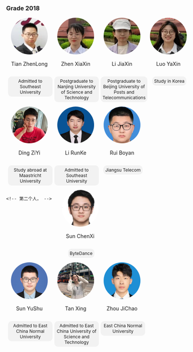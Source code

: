 ### Grade 2018
<div style="display: flex; flex-wrap: wrap;">  
    
  <div style="width: 25%; text-align: center;">  
    <img src="../../../images/7/本科/2018/田真龙.png" alt="张碧玉" style="border-radius: 50%; width: 100px; height: 100px;">  
    <p>Tian ZhenLong</p>  
    <p style="display: inline-block; padding: 5px 5px; background-color: #f2f2f2; border-radius: 10px; font-size: 12px; margin-left: 5px;">Admitted to Southeast University</p>
  </div>
  <div style="width: 25%; text-align: center;">  
    <img src="../../../images/7/本科/2018/郑新夏.png" alt="张碧玉" style="border-radius: 50%; width: 100px; height: 100px;">  
    <p>Zhen XiaXin</p>  
    <p style="display: inline-block; padding: 5px 5px; background-color: #f2f2f2; border-radius: 10px; font-size: 12px; margin-left: 5px;">Postgraduate to Nanjing University of Science and Technology</p>
  </div>
    
  <div style="width: 25%; text-align: center;">  
    <img src="../../../images/7/本科/2018/李佳欣.png" alt="张碧玉" style="border-radius: 50%; width: 100px; height: 100px;">  
    <p>Li JiaXin</p>  
    <p style="display: inline-block; padding: 5px 5px; background-color: #f2f2f2; border-radius: 10px; font-size: 12px; margin-left: 5px;">Postgraduate to Beijing University of Posts and Telecommunications</p>
  </div>
    
  <div style="width: 25%; text-align: center;">  
    <img src="../../../images/7/本科/2018/罗雅馨.png" alt="张碧玉" style="border-radius: 50%; width: 100px; height: 100px;">  
    <p>Luo YaXin</p>  
    <p style="display: inline-block; padding: 5px 5px; background-color: #f2f2f2; border-radius: 10px; font-size: 12px; margin-left: 5px;">Study in Korea</p>
  </div>  
</div>


<div style="display: flex; flex-wrap: wrap;">  
<div style="width: 25%; text-align: center;">  
    <img src="../../../images/7/本科/2018/丁子易.png" alt="张碧玉" style="border-radius: 50%; width: 100px; height: 100px;">  
    <p>Ding ZiYi</p>  
    <p style="display: inline-block; padding: 5px 5px; background-color: #f2f2f2; border-radius: 10px; font-size: 12px; margin-left: 5px;">Study abroad at Maastricht University</p>
  </div>
  <div style="width: 25%; text-align: center;">  
        <img src="../../../images/7/本科/2018/李润克.png" alt="张碧玉" style="border-radius: 50%; width: 100px; height: 100px;">  
        <p>Li RunKe</p>  
        <p style="display: inline-block; padding: 5px 5px; background-color: #f2f2f2; border-radius: 10px; font-size: 12px; margin-left: 5px;">Admitted to Southeast University</p>
    </div>

 <div style="width: 25%; text-align: center;">  
        <img src="../../../images/7/本科/2018/芮伯彦.png" alt="李隆" style="border-radius: 50%; width: 100px; height: 100px;">  
        <p>Rui Boyan</p>  
        <p style="display: inline-block; padding: 5px 5px; background-color: #f2f2f2; border-radius: 10px; font-size: 12px; margin-left: 5px;">Jiangsu Telecom</p>
    </div>  
        
    <!-- 第二个人， -->  
 <div style="width: 25%; text-align: center;">  
        <img src="../../../images/7/本科/2018/孙晨曦.png" alt="张碧玉" style="border-radius: 50%; width: 100px; height: 100px;">  
        <p>Sun ChenXi</p>  
        <p style="display: inline-block; padding: 5px 5px; background-color: #f2f2f2; border-radius: 10px; font-size: 12px; margin-left: 5px;">ByteDance</p>
    </div>  
  </div>

  <div style="display: flex; flex-wrap: wrap;">  
 <div style="width: 25%; text-align: center;">  
        <img src="../../../images/7/本科/2018/孙玉书.png" alt="张碧玉" style="border-radius: 50%; width: 100px; height: 100px;">  
        <p>Sun YuShu</p>  
        <p style="display: inline-block; padding: 5px 5px; background-color: #f2f2f2; border-radius: 10px; font-size: 12px; margin-left: 5px;">Admitted to East China Normal University</p>
    </div>
    <div style="width: 25%; text-align: center;">  
    <img src="../../../images/7/本科/2018/谈馨.jpg" alt="张碧玉" style="border-radius: 50%; width: 100px; height: 100px;">  
    <p>Tan Xing</p>  
    <p style="display: inline-block; padding: 5px 5px; background-color: #f2f2f2; border-radius: 10px; font-size: 12px; margin-left: 5px;">Admitted to East China University of Science and Technology</p>
  </div>

  <!-- 第一个人 -->  
  <div style="width: 25%; text-align: center;">  
    <img src="../../../images/7/本科/2018/周纪超.png" alt="李隆" style="border-radius: 50%; width: 100px; height: 100px;">  
    <p>Zhou JiChao</p>  
    <p style="display: inline-block; padding: 5px 5px; background-color: #f2f2f2; border-radius: 10px; font-size: 12px; margin-left: 5px;">East China Normal University</p>
  </div>  
</div>


